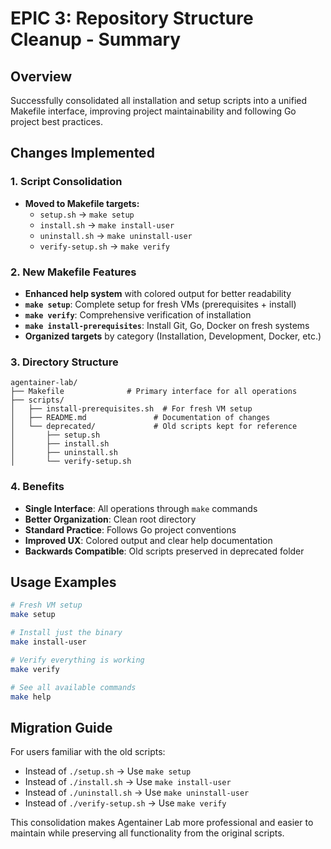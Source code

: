 # EPIC 3: Repository Structure Cleanup - Summary

## Overview
Successfully consolidated all installation and setup scripts into a unified Makefile interface, improving project maintainability and following Go project best practices.

## Changes Implemented

### 1. Script Consolidation
- **Moved to Makefile targets:**
  - `setup.sh` → `make setup`
  - `install.sh` → `make install-user`
  - `uninstall.sh` → `make uninstall-user`
  - `verify-setup.sh` → `make verify`

### 2. New Makefile Features
- **Enhanced help system** with colored output for better readability
- **`make setup`**: Complete setup for fresh VMs (prerequisites + install)
- **`make verify`**: Comprehensive verification of installation
- **`make install-prerequisites`**: Install Git, Go, Docker on fresh systems
- **Organized targets** by category (Installation, Development, Docker, etc.)

### 3. Directory Structure
```
agentainer-lab/
├── Makefile              # Primary interface for all operations
├── scripts/
│   ├── install-prerequisites.sh  # For fresh VM setup
│   ├── README.md               # Documentation of changes
│   └── deprecated/             # Old scripts kept for reference
│       ├── setup.sh
│       ├── install.sh
│       ├── uninstall.sh
│       └── verify-setup.sh
```

### 4. Benefits
- **Single Interface**: All operations through `make` commands
- **Better Organization**: Clean root directory
- **Standard Practice**: Follows Go project conventions
- **Improved UX**: Colored output and clear help documentation
- **Backwards Compatible**: Old scripts preserved in deprecated folder

## Usage Examples

```bash
# Fresh VM setup
make setup

# Install just the binary
make install-user

# Verify everything is working
make verify

# See all available commands
make help
```

## Migration Guide
For users familiar with the old scripts:
- Instead of `./setup.sh` → Use `make setup`
- Instead of `./install.sh` → Use `make install-user`
- Instead of `./uninstall.sh` → Use `make uninstall-user`
- Instead of `./verify-setup.sh` → Use `make verify`

This consolidation makes Agentainer Lab more professional and easier to maintain while preserving all functionality from the original scripts.